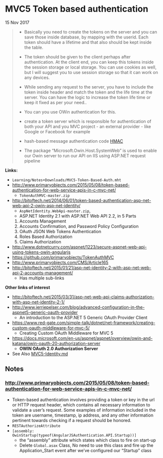 # MVC5 Token based authentication
15 Nov 2017

> - Basically you need to create the tokens on the server and you can save those inside database, by mapping with the userid. Each token should have a lifetime and that also should be kept inside the table.
> - The token should be given to the client perhaps after authentication. At the client end, you can keep this tokens inside the session storage or local storage. You can use cookies as well, but I will suggest you to use session storage so that it can work on any devices.
> - While sending any request to the server, you have to include the token inside header and match the token and the life time at the server. You can have the logic to increase the token life time or keep it fixed as per your need..
> - You can you use OWin authentication for this.
>
> - create a token server which is responsible for authentication of both your API and you MVC project - an external provider - like Google or Facebook for example
> - hash-based message authentication code [HMAC](http://en.wikipedia.org/wiki/Hash-based_message_authentication_code)
>
> - The  package “Microsoft.Owin.Host.SystemWeb” is used to enable our Owin server to run our API on IIS using ASP.NET request pipeline

**Links:**

- `Learning/Notes+Downloads/MVC5-Token-Based-Auth.mht`
- http://www.primaryobjects.com/2015/05/08/token-based-authentication-for-web-service-apis-in-c-mvc-net/
	- `TokenAuthMVC-master.zip`
- http://bitoftech.net/2014/06/01/token-based-authentication-asp-net-web-api-2-owin-asp-net-identity/
	- `AspNetIdentity.WebApi-master.zip`,
	- ASP.NET Identity 2.1 with ASP.NET Web API 2.2, in 5 Parts
	1. Accounts Management
	2. Accounts Confirmation, and Password Policy Configuration
	3. OAuth JSON Web Tokens Authentication
	4. Roles Based Authorization
	5. Claims Authorization
- http://www.dotnetcurry.com/aspnet/1223/secure-aspnet-web-api-using-tokens-owin-angularjs
- https://github.com/primaryobjects/TokenAuthMVC
- http://www.primaryobjects.com/CMS/Article165
- http://bitoftech.net/2015/01/21/asp-net-identity-2-with-asp-net-web-api-2-accounts-management/
	- Has multiple sub-links


**Other links of interest**

- http://bitoftech.net/2015/03/31/asp-net-web-api-claims-authorization-with-asp-net-identity-2-1/
- http://www.jerriepelser.com/blog/advanced-configuration-in-the-aspnet5-generic-oauth-provider
	- An introduction to the ASP.NET 5 Generic OAuth Provider Client
- https://www.red-gate.com/simple-talk/dotnet/net-framework/creating-custom-oauth-middleware-for-mvc-5/
	- Creating Custom OAuth Middleware for MVC 5
- https://docs.microsoft.com/en-us/aspnet/aspnet/overview/owin-and-katana/owin-oauth-20-authorization-server
	- **OWIN OAuth 2.0 Authorization Server**
- See Also [MVC5-Identity.md](MVC5-Identity.md)


## Notes

### http://www.primaryobjects.com/2015/05/08/token-based-authentication-for-web-service-apis-in-c-mvc-net/
- Token-based authentication involves providing a token or key in the url or HTTP request header, which contains all necessary information to validate a user’s request. Some examples of information included in the token are username, timestamp, ip address, and any other information pertinent towards checking if a request should be honored.
- `RESTAuthorizeAttribute`
- `[assembly: OwinStartup(typeof(AngularJSAuthentication.API.Startup))]`
	- the “assembly” attribute which states which class to fire on start-up
	- Delete `Global.asax` Class, No need to use this class and fire up the Application_Start event after we’ve configured our “Startup” class
